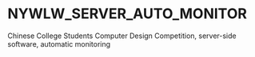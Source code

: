 # NYWLW_SERVER_AUTO_MONITOR

Chinese College Students Computer Design Competition, server-side software, automatic monitoring
